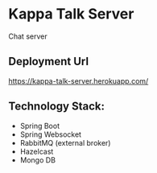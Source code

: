 # Kappa Talk Server

Chat server

## Deployment Url

https://kappa-talk-server.herokuapp.com/

## Technology Stack:
- Spring Boot
- Spring Websocket
- RabbitMQ (external broker)
- Hazelcast
- Mongo DB
